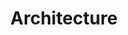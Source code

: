 ---
layout: list
title: Architecture
slug: architecture
description: >
  Posts about system architecture, design patterns, and technical frameworks.
  Deep dives into how complex AI systems are structured and organized.
---